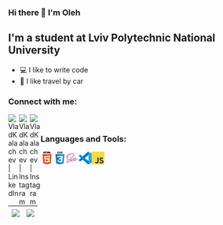 ### Hi there 👋 I'm Oleh

## I'm a student at Lviv Polytechnic National University
- 💻 I like to write code
- 🚗 I like travel by car

### Connect with me:


[<img align="left" alt="VladKalachev | LinkedIn" width="22px" src="https://cdn.jsdelivr.net/npm/simple-icons@v3/icons/linkedin.svg" />][linkedin]
[<img align="left" alt="VladKalachev | Instagram" width="22px" src="https://cdn.jsdelivr.net/npm/simple-icons@v3/icons/instagram.svg" />][instagram]
[<img align="left" alt="VladKalachev | Instagram" width="22px" src="https://cdn.jsdelivr.net/npm/simple-icons@v3/icons/facebook.svg" />][facebook]

<br />

### Languages and Tools:


<img align="left" alt="HTML5" width="26px" src="https://raw.githubusercontent.com/github/explore/80688e429a7d4ef2fca1e82350fe8e3517d3494d/topics/html/html.png" />
<img align="left" alt="CSS3" width="26px" src="https://raw.githubusercontent.com/github/explore/80688e429a7d4ef2fca1e82350fe8e3517d3494d/topics/css/css.png" />
<img align="left" alt="Sass" width="26px" src="https://raw.githubusercontent.com/github/explore/80688e429a7d4ef2fca1e82350fe8e3517d3494d/topics/sass/sass.png" />
<img align="left" alt="Visual Studio Code" width="26px" src="https://raw.githubusercontent.com/github/explore/80688e429a7d4ef2fca1e82350fe8e3517d3494d/topics/visual-studio-code/visual-studio-code.png" />
<img align="left" alt="JavaScript" width="26px" src="https://raw.githubusercontent.com/github/explore/80688e429a7d4ef2fca1e82350fe8e3517d3494d/topics/javascript/javascript.png" />


<br />
<br />


| <img align="center" src="https://github-readme-stats.vercel.app/api?username=OlehYavoriv&count_private=true&show_icons=true&hide_border=true&theme=github_dark" /> | <img align="center" src="https://github-readme-stats.vercel.app/api/top-langs/?username=OlehYavoriv&layout=compact&hide_border=true&theme=dark" /> |
| ------------- | ------------- |



[linkedin]: https://www.linkedin.com/in/oleh-yavoriv-027290226/
[instagram]: https://www.instagram.com/olegyavoriv/
[facebook]: https://www.facebook.com/profile.php?id=100008920990626
